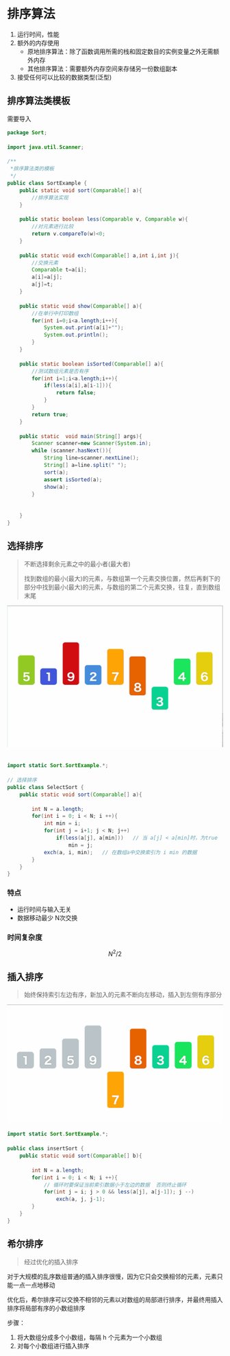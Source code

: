 # 排序算法

1.  运行时间，性能
2.  额外的内存使用
    -   原地排序算法：除了函数调用所需的栈和固定数目的实例变量之外无需额外内存
    -   其他排序算法：需要额外内存空间来存储另一份数组副本
3.  接受任何可以比较的数据类型(泛型)



## 排序算法类模板

需要导入

```java
package Sort;

import java.util.Scanner;

/**
 *排序算法类的模板
 */
public class SortExample {
    public static void sort(Comparable[] a){
        //排序算法实现
    }

    public static boolean less(Comparable v, Comparable w){
        //对元素进行比较
        return v.compareTo(w)<0;
    }

    public static void exch(Comparable[] a,int i,int j){
        //交换元素
        Comparable t=a[i];
        a[i]=a[j];
        a[j]=t;
    }

    public static void show(Comparable[] a){
        //在单行中打印数组
        for(int i=0;i<a.length;i++){
            System.out.print(a[i]+"");
            System.out.println();
        }
    }

    public static boolean isSorted(Comparable[] a){
        //测试数组元素是否有序
        for(int i=1;i<a.length;i++){
            if(less(a[i],a[i-1])){
                return false;
            }
        }
        return true;
    }

    public static  void main(String[] args){
        Scanner scanner=new Scanner(System.in);
        while (scanner.hasNext()){
            String line=scanner.nextLine();
            String[] a=line.split(" ");
            sort(a);
            assert isSorted(a);
            show(a);
        }


    }
}
```



## 选择排序

>   不断选择剩余元素之中的最小者(最大者)
>
>   找到数组的最小(最大)的元素，与数组第一个元素交换位置，然后再剩下的部分中找到最小(最大)的元素，与数组的第二个元素交换，往复，直到数组末尾

![2](img/2.gif)

```java

import static Sort.SortExample.*;

// 选择排序
public class SelectSort {
    public static void sort(Comparable[] a){

        int N = a.length;
        for(int i = 0; i < N; i ++){
            int min = i;
            for(int j = i+1; j < N; j++)
                if(less(a[j], a[min]))   // 当 a[j] < a[min]时，为true  所以为从小到大排列
                    min = j;
            exch(a, i, min);   // 在数组a中交换索引为 i min 的数据
        }
    }
}
```



### 特点

*   运行时间与输入无关
*   数据移动最少   N次交换

### 时间复杂度

$$
N^2/2
$$



## 插入排序

>   始终保持索引左边有序，新加入的元素不断向左移动，插入到左侧有序部分



![1](img/1.gif)



```java
import static Sort.SortExample.*;

public class insertSort {
    public static void sort(Comparable[] b){

        int N = a.length;
        for(int i = 0; i < N; i ++){
            // 循环时要保证当前索引数据小于左边的数据  否则终止循环
            for(int j = i; j > 0 && less(a[j], a[j-1]); j --)
                exch(a, j, j-1);
        }
    }
}
```



## 希尔排序

>   经过优化的插入排序

对于大规模的乱序数组普通的插入排序很慢，因为它只会交换相邻的元素，元素只能一点一点地移动

优化后，希尔排序可以交换不相邻的元素以对数组的局部进行排序，并最终用插入排序将局部有序的小数组排序

步骤：

1.  将大数组分成多个小数组，每隔 h 个元素为一个小数组
2.  对每个小数组进行插入排序